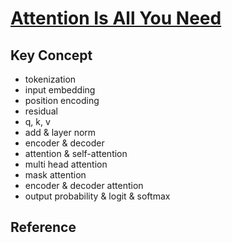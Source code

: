 # [Attention Is All You Need](https://arxiv.org/abs/1706.03762)

## Key Concept

- tokenization
- input embedding
- position encoding
- residual
- q, k, v
- add & layer norm
- encoder & decoder
- attention & self-attention
- multi head attention
- mask attention
- encoder & decoder attention
- output probability & logit & softmax

## Reference
